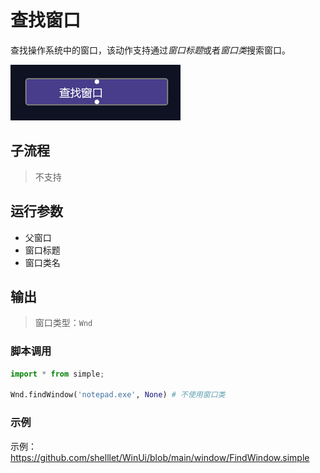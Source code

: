 # 查找窗口 
查找操作系统中的窗口，该动作支持通过*窗口标题*或者*窗口类*搜索窗口。

![FindWindow](./images/2022-11-08_191853.png ':size=90%')

## 子流程
> 不支持

## 运行参数


* 父窗口
* 窗口标题
* 窗口类名

## 输出

> 窗口类型：`Wnd`


### 脚本调用

```python
import * from simple;

Wnd.findWindow('notepad.exe', None) # 不使用窗口类
```

### 示例

示例：https://github.com/shelllet/WinUi/blob/main/window/FindWindow.simple

